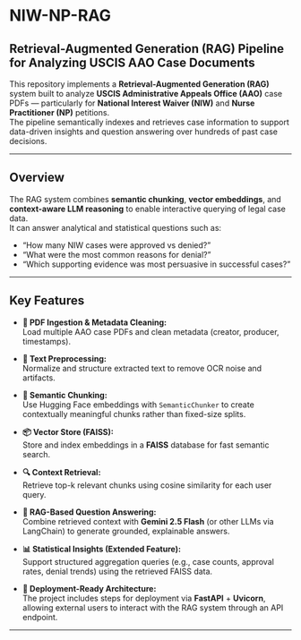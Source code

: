 # NIW-NP-RAG

## Retrieval-Augmented Generation (RAG) Pipeline for Analyzing USCIS AAO Case Documents

This repository implements a **Retrieval-Augmented Generation (RAG)** system built to analyze **USCIS Administrative Appeals Office (AAO)** case PDFs — particularly for **National Interest Waiver (NIW)** and **Nurse Practitioner (NP)** petitions.  
The pipeline semantically indexes and retrieves case information to support data-driven insights and question answering over hundreds of past case decisions.

---

## Overview

The RAG system combines **semantic chunking**, **vector embeddings**, and **context-aware LLM reasoning** to enable interactive querying of legal case data.  
It can answer analytical and statistical questions such as:

- “How many NIW cases were approved vs denied?”
- “What were the most common reasons for denial?”
- “Which supporting evidence was most persuasive in successful cases?”

---

## Key Features

- **📄 PDF Ingestion & Metadata Cleaning:**  
  Load multiple AAO case PDFs and clean metadata (creator, producer, timestamps).

- **🧹 Text Preprocessing:**  
  Normalize and structure extracted text to remove OCR noise and artifacts.

- **🧠 Semantic Chunking:**  
  Use Hugging Face embeddings with `SemanticChunker` to create contextually meaningful chunks rather than fixed-size splits.

- **📦 Vector Store (FAISS):**  
  Store and index embeddings in a **FAISS** database for fast semantic search.

- **🔍 Context Retrieval:**  
  Retrieve top-k relevant chunks using cosine similarity for each user query.

- **💬 RAG-Based Question Answering:**  
  Combine retrieved context with **Gemini 2.5 Flash** (or other LLMs via LangChain) to generate grounded, explainable answers.

- **📊 Statistical Insights (Extended Feature):**  
  Support structured aggregation queries (e.g., case counts, approval rates, denial trends) using the retrieved FAISS data.

- **🚀 Deployment-Ready Architecture:**  
  The project includes steps for deployment via **FastAPI** + **Uvicorn**, allowing external users to interact with the RAG system through an API endpoint.

---

<!-- ## Getting Started

1. **Clone this repository**
   ```bash
   git clone https://github.com/<your-username>/NIW-NP-RAG.git
   cd NIW-NP-RAG
   ```

2. **Install dependencies**
   ```bash
   pip install -r requirements.txt
   ``` -->